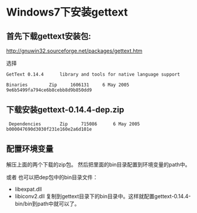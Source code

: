 Windows7下安装gettext
====

## 首先下载gettext安装包:
<http://gnuwin32.sourceforge.net/packages/gettext.htm>

选择
```
GetText	0.14.4	 	library and tools for native language support

Binaries	 	Zip	 	1606131	 	6 May 2005	 	9e6b5499fa794ce6b8cebb8d9b850dd9
```

## 下载安装gettext-0.14.4-dep.zip

```
 Dependencies	 	Zip	 	715086	 	6 May 2005	 	b000047690d3030f231e160e2a6d101e
```

## 配置环境变量
解压上面的两个下载的zip包。
然后把里面的bin目录配置到环境变量的path中。

或者 也可以把dep包中的bin目录文件：
- libexpat.dll
- libiconv2.dll
复制到gettext目录下的bin目录中。这样就配置gettext-0.14.4-bin/bin到path中就可以了。



